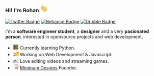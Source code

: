 ### Hi! I'm Rohan <img src="https://raw.githubusercontent.com/Calatop/Calatop/main/img/wave.gif" width="24px">

 [![Twitter Badge](https://img.shields.io/badge/-Twitter-1ca0f1?style=flat-square&color=242933&logo=twitter&logoColor=white&link=https://twitter.com/calatopbtw)](https://twitter.com/calatopbtw) [![Behance Badge](https://img.shields.io/badge/-Behance-blue?style=flat-square&logo=behance&logoColor=white&color=242933&link=https://www.behance.net/calatop)](https://www.behance.net/calatop) [![Dribble Badge](https://img.shields.io/badge/-Dribbble-1ca0f1?style=flat-square&color=242933&logo=dribbble&logoColor=white&link=https://dribbble.com/calatop)](https://dribbble.com/calatop) 

I'm a **software engineer student**, a **designer** and a very **pasionated person**, interested in opensource projects and web development. 

- <img src="https://raw.githubusercontent.com/Calatop/Calatop/main/img/block.gif" height="18px" width="18px"> Currently learning Python.
- <img src="https://raw.githubusercontent.com/Calatop/Calatop/main/img/work.gif" height="18px" width="18px"> Working on Web Development & Javascript.
- <img src="https://raw.githubusercontent.com/Calatop/Calatop/main/img/chikka.gif" height="18px" width="18px"> Love editing videos and streaming games.
- <img src="https://raw.githubusercontent.com/Calatop/Calatop/main/img/loop.gif" height="18px" width="18px"> [Minimum Designs](https://www.minimumdesigns.shop/) Founder.
